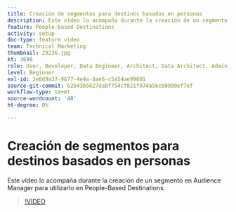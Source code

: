 ```yaml
---
title: Creación de segmentos para destinos basados en personas
description: Este vídeo lo acompaña durante la creación de un segmento en Audience Manager para utilizarlo en People-Based Destinations.
feature: People-based Destinations
activity: setup
doc-type: feature video
team: Technical Marketing
thumbnail: 29236.jpg
kt: 3690
role: User, Developer, Data Engineer, Architect, Data Architect, Admin, Leader
level: Beginner
exl-id: 3e0d9a37-9677-4e4a-8ae6-c5a54ae99601
source-git-commit: 62b43b5627dabf754cf821f974a56c60989ef7ef
workflow-type: tm+mt
source-wordcount: '48'
ht-degree: 0%

---
```


# Creación de segmentos para destinos basados en personas

Este vídeo lo acompaña durante la creación de un segmento en Audience Manager para utilizarlo en People-Based Destinations.

>[!VIDEO](https://video.tv.adobe.com/v/29236/?quality=12)
